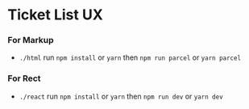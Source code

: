 # Ticket List UX

### For Markup

- `./html` run `npm install` or `yarn` then `npm run parcel` or `yarn parcel`

### For Rect

- `./react` run `npm install` or `yarn` then `npm run dev` or `yarn dev`
